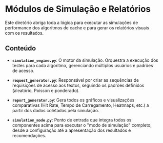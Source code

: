 # Módulos de Simulação e Relatórios

Este diretório abriga toda a lógica para executar as simulações de performance dos algoritmos de cache e para gerar os relatórios visuais com os resultados.

## Conteúdo

-   **`simulation_engine.py`**: O motor da simulação. Orquestra a execução dos testes para cada algoritmo, gerenciando múltiplos usuários e padrões de acesso.

-   **`request_generator.py`**: Responsável por criar as sequências de requisições de acesso aos textos, seguindo os padrões definidos (aleatório, Poisson e ponderado).

-   **`report_generator.py`**: Gera todos os gráficos e visualizações comparativas (Hit Rate, Tempo de Carregamento, Heatmaps, etc.) a partir dos dados coletados pela simulação.

-   **`simulation_mode.py`**: Ponto de entrada que integra todos os componentes acima para executar o "modo de simulação" completo, desde a configuração até a apresentação dos resultados e recomendações.
